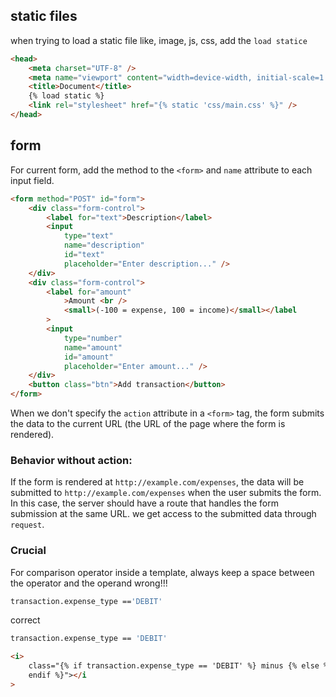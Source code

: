 ## static files

when trying to load a static file like, image, js, css, add the `load statice`

```html
<head>
	<meta charset="UTF-8" />
	<meta name="viewport" content="width=device-width, initial-scale=1.0" />
	<title>Document</title>
	{% load static %}
	<link rel="stylesheet" href="{% static 'css/main.css' %}" />
</head>
```

## form

For current form, add the method to the `<form>` and `name` attribute to each input field.

```html
<form method="POST" id="form">
	<div class="form-control">
		<label for="text">Description</label>
		<input
			type="text"
			name="description"
			id="text"
			placeholder="Enter description..." />
	</div>
	<div class="form-control">
		<label for="amount"
			>Amount <br />
			<small>(-100 = expense, 100 = income)</small></label
		>
		<input
			type="number"
			name="amount"
			id="amount"
			placeholder="Enter amount..." />
	</div>
	<button class="btn">Add transaction</button>
</form>
```

When we don't specify the `action` attribute in a `<form>` tag, the form submits the data to the current URL (the URL of the page where the form is rendered).

### Behavior without action:

If the form is rendered at `http://example.com/expenses`, the data will be submitted to `http://example.com/expenses` when the user submits the form.
In this case, the server should have a route that handles the form submission at the same URL.
we get access to the submitted data through `request`.

### Crucial

For comparison operator inside a template, always keep a space between the operator and the operand
wrong!!!

```sh
transaction.expense_type =='DEBIT'
```

correct

```sh
transaction.expense_type == 'DEBIT'
```

```html
<i>
	class="{% if transaction.expense_type == 'DEBIT' %} minus {% else %} plus {%
	endif %}"></i
>
```
